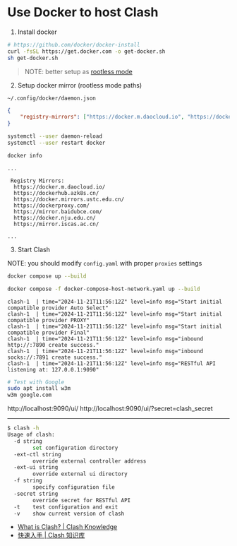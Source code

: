 # Use Docker to host Clash

1. Install docker

```bash
# https://github.com/docker/docker-install
curl -fsSL https://get.docker.com -o get-docker.sh
sh get-docker.sh
```

> NOTE: better setup as [rootless mode](https://docs.docker.com/engine/security/rootless/)

2. Setup docker mirror (rootless mode paths)

`~/.config/docker/daemon.json`

```json
{
    "registry-mirrors": ["https://docker.m.daocloud.io", "https://dockerhub.azk8s.cn", "https://docker.mirrors.ustc.edu.cn", "https://dockerproxy.com", "https://mirror.baidubce.com", "https://docker.nju.edu.cn", "https://mirror.iscas.ac.cn"]
}
```

```bash
systemctl --user daemon-reload
systemctl --user restart docker
```

```bash
docker info
```

```
...

 Registry Mirrors:
  https://docker.m.daocloud.io/
  https://dockerhub.azk8s.cn/
  https://docker.mirrors.ustc.edu.cn/
  https://dockerproxy.com/
  https://mirror.baidubce.com/
  https://docker.nju.edu.cn/
  https://mirror.iscas.ac.cn/

...
```

3. Start Clash

NOTE: you should modify `config.yaml` with proper `proxies` settings

```bash
docker compose up --build

docker compose -f docker-compose-host-network.yaml up --build
```

```
clash-1  | time="2024-11-21T11:56:12Z" level=info msg="Start initial compatible provider Auto Select"
clash-1  | time="2024-11-21T11:56:12Z" level=info msg="Start initial compatible provider PROXY"
clash-1  | time="2024-11-21T11:56:12Z" level=info msg="Start initial compatible provider Final"
clash-1  | time="2024-11-21T11:56:12Z" level=info msg="inbound http://:7890 create success."
clash-1  | time="2024-11-21T11:56:12Z" level=info msg="inbound socks://:7891 create success."
clash-1  | time="2024-11-21T11:56:12Z" level=info msg="RESTful API listening at: 127.0.0.1:9090"
```

```bash
# Test with Google
sudo apt install w3m
w3m google.com
```

http://localhost:9090/ui/
http://localhost:9090/ui/?secret=clash_secret

---

```bash
$ clash -h
Usage of clash:
  -d string
        set configuration directory
  -ext-ctl string
        override external controller address
  -ext-ui string
        override external ui directory
  -f string
        specify configuration file
  -secret string
        override secret for RESTful API
  -t    test configuration and exit
  -v    show current version of clash
```

- [What is Clash? | Clash Knowledge](https://en.clash.wiki/)
- [快速入手 | Clash 知识库](https://clash.wiki/configuration/getting-started.html)
